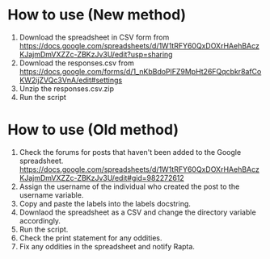 # How to use (New method)
1. Download the spreadsheet in CSV form from https://docs.google.com/spreadsheets/d/1W1tRFY60QxDOXrHAehBAczKJajmDmVXZZc-ZBKzJv3U/edit?usp=sharing
2. Download the responses.csv from https://docs.google.com/forms/d/1_nKbBdoPlFZ9MpHt26FQqcbkr8afCoKW2ijZVQc3VnA/edit#settings
3. Unzip the responses.csv.zip
4. Run the script



# How to use (Old method)

1. Check the forums for posts that haven't been added to the Google spreadsheet. https://docs.google.com/spreadsheets/d/1W1tRFY60QxDOXrHAehBAczKJajmDmVXZZc-ZBKzJv3U/edit#gid=982272612
2. Assign the username of the individual who created the post to the username variable.
3. Copy and paste the labels into the labels docstring.
4. Downlaod the spreadsheet as a CSV and change the directory variable accordingly.
5. Run the script.
6. Check the print statement for any oddities.
7. Fix any oddities in the spreadsheet and notify Rapta.

